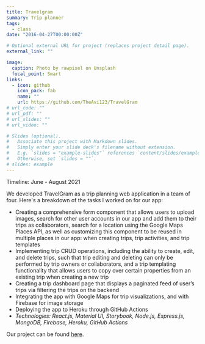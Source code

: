 ```yaml
---
title: Travelgram
summary: Trip planner
tags:
  - class
date: "2016-04-27T00:00:00Z"

# Optional external URL for project (replaces project detail page).
external_link: ""

image:
  caption: Photo by rawpixel on Unsplash
  focal_point: Smart
links:
  - icon: github
    icon_pack: fab
    name: ""
    url: https://github.com/TheAvi123/TravelGram
# url_code: ""
# url_pdf: ""
# url_slides: ""
# url_video: ""

# Slides (optional).
#   Associate this project with Markdown slides.
#   Simply enter your slide deck's filename without extension.
#   E.g. `slides = "example-slides"` references `content/slides/example-slides.md`.
#   Otherwise, set `slides = ""`.
# slides: example
---
```


Timeline: June - August 2021

We developed TravelGram as a trip planning web application in a team of four. Here's a breakdown of the tasks I worked on for our app:

- Creating a comprehensive form component that allows users to upload images, search for other user accounts in our app and add them to their trips as collaborators, search for a location using the Google Maps Places API, as well as customizing this component to be reused in multiple places in our app: when creating trips, trip activities, and trip templates
- Implementing trip CRUD operations, including the ability to create, edit, and delete trips, such that trip editing and deleting can only be performed by trip owners or collaborators, and a trip templating functionality that allows users to copy over certain properties from an existing trip when creating a new trip
- Creating a trip dashboard page that displays a paginated feed of user’s trips via filtering the trips on the backend
- Integrating the app with Google Maps for trip visualizations, and with Firebase for image storage
- Deploying the app to Heroku through GitHub Actions
- _Technologies: React.js, Material UI, Storybook, Node.js, Express.js, MongoDB, Firebase, Heroku, GitHub Actions_

Our project can be found [here](https://github.com/TheAvi123/TravelGram).
